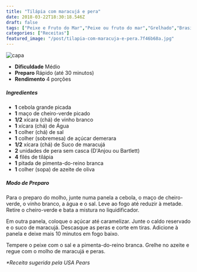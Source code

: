 ```yaml
---
title: "Tilápia com maracujá e pera"
date: 2018-03-22T18:30:18.546Z
draft: false
tags: ["Peixe e Fruto do Mar","Peixe ou fruto do mar","Grelhado","Brasileira","Dia a Dia","#InstaBOAFORMA","Alimentação saudável","Peixes e frutos do mar","Receitas com frutas"]
categories: ["Receitas"]
featured_image: "/post/tilapia-com-maracuja-e-pera.7f46b68a.jpg"
---
```


![capa](/post/tilapia-com-maracuja-e-pera.7f46b68a.jpg)

*   **Dificuldade** Médio
*   **Preparo** Rápido (até 30 minutos)
*   **Rendimento** 4 porções

##### Ingredientes

*   **1** cebola grande picada
*   **1** maço de cheiro-verde picado
*   **1/2** xícara (chá) de vinho branco
*   **1** xícara (chá) de Água
*   **1** colher (chá) de sal
*   **1** colher (sobremesa) de açúcar demerara
*   **1/2** xícara (chá) de Suco de maracujá
*   **2** unidades de pera sem casca (D'Anjou ou Bartlett)
*   **4** filés de tilápia
*   **1** pitada de pimenta-do-reino branca
*   **1** colher (sopa) de azeite de oliva

##### Modo de Preparo

Para o preparo do molho, junte numa panela a cebola, o maço de cheiro-verde, o vinho branco, a água e o sal. Leve ao fogo até reduzir à metade. Retire o cheiro-verde e bata a mistura no liquidificador.

Em outra panela, coloque o açúcar até caramelizar. Junte o caldo reservado e o suco de maracujá. Descasque as peras e corte em tiras. Adicione à panela e deixe mais 10 minutos em fogo baixo.

Tempere o peixe com o sal e a pimenta-do-reino branca. Grelhe no azeite e regue com o molho de maracujá e peras.

_*Receita sugerida pela USA Pears_

